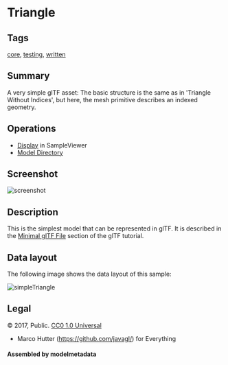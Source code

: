 # Triangle

## Tags

[core](../Models-core.md), [testing](../Models-testing.md), [written](../Models-written.md)

## Summary

A very simple glTF asset: The basic structure is the same as in 'Triangle Without Indices', but here, the mesh primitive describes an indexed geometry.

## Operations

* [Display](https://github.khronos.org/glTF-Sample-Viewer-Release/?model=https://raw.GithubUserContent.com/KhronosGroup/glTF-Sample-Assets/main/./Models/Triangle/glTF/Triangle.gltf) in SampleViewer
* [Model Directory](./)

## Screenshot

![screenshot](screenshot/screenshot.png)

## Description

This is the simplest model that can be represented in glTF. It is described in the
[Minimal glTF File](https://github.com/KhronosGroup/glTF-Tutorials/blob/master/gltfTutorial/gltfTutorial_003_MinimalGltfFile.md)
section of the glTF tutorial.

## Data layout

The following image shows the data layout of this sample:

![simpleTriangle](screenshot/simpleTriangle.png)


## Legal

&copy; 2017, Public. [CC0 1.0 Universal](https://creativecommons.org/publicdomain/zero/1.0/legalcode)

 - Marco Hutter (https://github.com/javagl/) for Everything

#### Assembled by modelmetadata